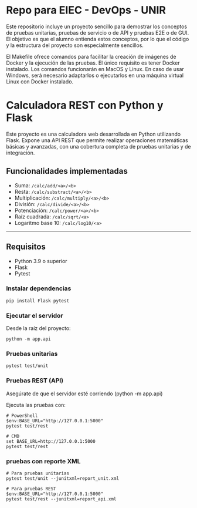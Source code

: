 # Repo para EIEC - DevOps - UNIR

Este repositorio incluye un proyecto sencillo para demostrar los conceptos de pruebas unitarias, pruebas de servicio o de API y pruebas E2E o de GUI. El objetivo es que el alumno entienda estos conceptos, por lo que el código y la estructura del proyecto son especialmente sencillos.

El Makefile ofrece comandos para facilitar la creación de imágenes de Docker y la ejecución de las pruebas. El único requisito es tener Docker instalado. Los comandos funcionarán en MacOS y Linux. En caso de usar Windows, será necesario adaptarlos o ejecutarlos en una máquina virtual Linux con Docker instalado.

# Calculadora REST con Python y Flask

Este proyecto es una calculadora web desarrollada en Python utilizando Flask. Expone una API REST que permite realizar operaciones matemáticas básicas y avanzadas, con una cobertura completa de pruebas unitarias y de integración.

## Funcionalidades implementadas

- Suma: `/calc/add/<a>/<b>`
- Resta: `/calc/substract/<a>/<b>`
- Multiplicación: `/calc/multiply/<a>/<b>`
- División: `/calc/divide/<a>/<b>`
- Potenciación: `/calc/power/<a>/<b>`
- Raíz cuadrada: `/calc/sqrt/<a>`
- Logaritmo base 10: `/calc/log10/<a>`

---

## Requisitos

- Python 3.9 o superior
- Flask
- Pytest

### Instalar dependencias

```
pip install Flask pytest
```

### Ejecutar el servidor

Desde la raíz del proyecto:

```
python -m app.api
```

### Pruebas unitarias

```
pytest test/unit
```

### Pruebas REST (API)

Asegúrate de que el servidor esté corriendo (python -m app.api)

Ejecuta las pruebas con:

```
# PowerShell
$env:BASE_URL="http://127.0.0.1:5000"
pytest test/rest

# CMD
set BASE_URL=http://127.0.0.1:5000
pytest test/rest
```

### pruebas con reporte XML

```
# Para pruebas unitarias
pytest test/unit --junitxml=report_unit.xml

# Para pruebas REST
$env:BASE_URL="http://127.0.0.1:5000"
pytest test/rest --junitxml=report_api.xml

```
